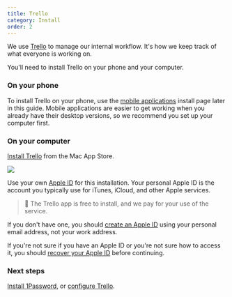 ```yaml
---
title: Trello
category: Install
order: 2
---
```


We use [Trello](https://trello.com) to manage our internal workflow. It's how we keep track of what everyone is working on.

You'll need to install Trello on your phone and your computer.

### On your phone
To install Trello on your phone, use the [mobile applications](../../1-install/mobile/) install page later in this guide. Mobile applications are easier to get working when you already have their desktop versions, so we recommend you set up your computer first.

### On your computer
[Install Trello](https://itunes.apple.com/nz/app/trello/id1278508951?mt=12) from the Mac App Store.

![](//placehold.it/800x600)

Use your own [Apple ID](https://support.apple.com/apple-id) for this installation. Your personal Apple ID is the account you typically use for iTunes, iCloud, and other Apple services.

> 🚩 The Trello app is free to install, and we pay for your use of the service.

If you don't have one, you should [create an Apple ID](https://support.apple.com/en-us/HT203993) using your personal email address, not your work address.

If you're not sure if you have an Apple ID or you're not sure how to access it, you should [recover your Apple ID](https://support.apple.com/en-nz/HT201354) before continuing.

### Next steps
[Install 1Password](../../1-install/1password/), or [configure Trello](../../2-configure/trello/).